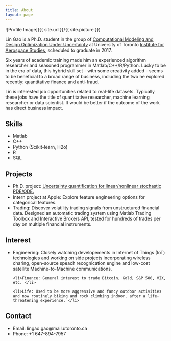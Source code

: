 ```yaml
---
title: About
layout: page
---
```

![Profile Image]({{ site.url }}/{{ site.picture }})

<p>Lin Gao is a Ph.D. student in the group of <a href="http://arrow.utias.utoronto.ca/~pbn/">Computational Modeling and Design Optimization Under Uncertainty</a> at University of Toronto <a href="http://www.utias.utoronto.ca/">Institute for Aerospace Studies</a>, scheduled to graduate in 2017.</p>

<p>Six years of academic training made him an experienced algorithm researcher and seasoned programmer in Matlab/C++/R/Python. Lucky to be in the era of data, this hybrid skill set - with some creativity added - seems to be beneficial to a broad range of business, including the two he explored recently: quantitative finance and anti-fraud.</p>

<p>Lin is interested job opportunities related to real-life datasets. Typically these jobs have the title of quantitative researcher, machine learning researcher or data scientist. It would be better if the outcome of the work has direct business impact.</p>

<h2>Skills</h2>

<ul class="skill-list">
        <li>Matlab</li>
        <li>C++</li>
        <li>Python (Scikit-learn, H2o)</li>
        <li>R</li>
        <li>SQL</li>
</ul>

<h2>Projects</h2>

<ul>
	<li>Ph.D. project: <a href="https://lingao.ca/phd/">Uncertainty quantification for linear/nonlinear stochastic PDE/ODE.</a></li>
        <li>Intern project at Apple: Explore feature engineering options for categorical features.</li>
        <li>Trading: Discover volatility trading signals from unstructured financial data. Designed an automatic trading system using Matlab Trading Toolbox and Interactive Brokers API, tested for hundreds of trades per day on multiple financial instruments. </li>
</ul>


<h2>Interest</h2>
<ul>
	<li>Engineering: Closely watching developements in Internet of Things (IoT) technologies and working on side projects incorporating wireless charing, open-source speach recognication engine and low-cost satellite Machine-to-Machine communications. </li> 

	<li>Finance: General interest to trade Bitcoin, Gold, S&P 500, VIX, etc. </li>

	<li>Life: Used to be more aggressive and fancy outdoor activities and now routinely biking and rock climbing indoor, after a life-threatening experience. </li>

</ul>

<h2>Contact</h2>

<ul>
        <li>Email: lingao.gao@mail.utoronto.ca </li>
	<li>Phone: +1 647-894-7957</li>
</ul>

